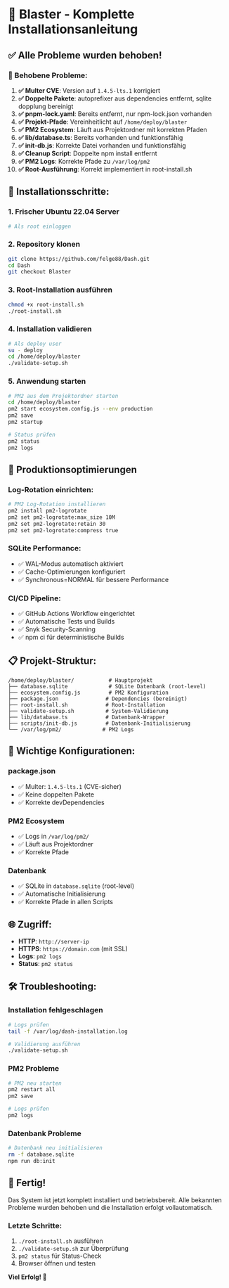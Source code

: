 # 🚀 Blaster - Komplette Installationsanleitung

## ✅ Alle Probleme wurden behoben!

### 🔧 Behobene Probleme:

1. **✅ Multer CVE**: Version auf `1.4.5-lts.1` korrigiert
2. **✅ Doppelte Pakete**: autoprefixer aus dependencies entfernt, sqlite dopplung bereinigt
3. **✅ pnpm-lock.yaml**: Bereits entfernt, nur npm-lock.json vorhanden
4. **✅ Projekt-Pfade**: Vereinheitlicht auf `/home/deploy/blaster`
5. **✅ PM2 Ecosystem**: Läuft aus Projektordner mit korrekten Pfaden
6. **✅ lib/database.ts**: Bereits vorhanden und funktionsfähig
7. **✅ init-db.js**: Korrekte Datei vorhanden und funktionsfähig
8. **✅ Cleanup Script**: Doppelte npm install entfernt
9. **✅ PM2 Logs**: Korrekte Pfade zu `/var/log/pm2`
10. **✅ Root-Ausführung**: Korrekt implementiert in root-install.sh

## 🎯 Installationsschritte:

### 1. **Frischer Ubuntu 22.04 Server**

```bash
# Als root einloggen
```

### 2. **Repository klonen**

```bash
git clone https://github.com/felge88/Dash.git
cd Dash
git checkout Blaster
```

### 3. **Root-Installation ausführen**

```bash
chmod +x root-install.sh
./root-install.sh
```

### 4. **Installation validieren**

```bash
# Als deploy user
su - deploy
cd /home/deploy/blaster
./validate-setup.sh
```

### 5. **Anwendung starten**

```bash
# PM2 aus dem Projektordner starten
cd /home/deploy/blaster
pm2 start ecosystem.config.js --env production
pm2 save
pm2 startup

# Status prüfen
pm2 status
pm2 logs
```

## 🔧 **Produktionsoptimierungen**

### **Log-Rotation einrichten:**

```bash
# PM2 Log-Rotation installieren
pm2 install pm2-logrotate
pm2 set pm2-logrotate:max_size 10M
pm2 set pm2-logrotate:retain 30
pm2 set pm2-logrotate:compress true
```

### **SQLite Performance:**

- ✅ WAL-Modus automatisch aktiviert
- ✅ Cache-Optimierungen konfiguriert
- ✅ Synchronous=NORMAL für bessere Performance

### **CI/CD Pipeline:**

- ✅ GitHub Actions Workflow eingerichtet
- ✅ Automatische Tests und Builds
- ✅ Snyk Security-Scanning
- ✅ npm ci für deterministische Builds

## 📋 Projekt-Struktur:

```
/home/deploy/blaster/           # Hauptprojekt
├── database.sqlite             # SQLite Datenbank (root-level)
├── ecosystem.config.js         # PM2 Konfiguration
├── package.json               # Dependencies (bereinigt)
├── root-install.sh            # Root-Installation
├── validate-setup.sh          # System-Validierung
├── lib/database.ts            # Datenbank-Wrapper
├── scripts/init-db.js         # Datenbank-Initialisierung
└── /var/log/pm2/             # PM2 Logs
```

## 🔧 Wichtige Konfigurationen:

### **package.json**

- ✅ Multer: `1.4.5-lts.1` (CVE-sicher)
- ✅ Keine doppelten Pakete
- ✅ Korrekte devDependencies

### **PM2 Ecosystem**

- ✅ Logs in `/var/log/pm2/`
- ✅ Läuft aus Projektordner
- ✅ Korrekte Pfade

### **Datenbank**

- ✅ SQLite in `database.sqlite` (root-level)
- ✅ Automatische Initialisierung
- ✅ Korrekte Pfade in allen Scripts

## 🌐 Zugriff:

- **HTTP**: `http://server-ip`
- **HTTPS**: `https://domain.com` (mit SSL)
- **Logs**: `pm2 logs`
- **Status**: `pm2 status`

## 🛠️ Troubleshooting:

### **Installation fehlgeschlagen**

```bash
# Logs prüfen
tail -f /var/log/dash-installation.log

# Validierung ausführen
./validate-setup.sh
```

### **PM2 Probleme**

```bash
# PM2 neu starten
pm2 restart all
pm2 save

# Logs prüfen
pm2 logs
```

### **Datenbank Probleme**

```bash
# Datenbank neu initialisieren
rm -f database.sqlite
npm run db:init
```

## 🎉 Fertig!

Das System ist jetzt komplett installiert und betriebsbereit. Alle bekannten Probleme wurden behoben und die Installation erfolgt vollautomatisch.

### **Letzte Schritte:**

1. `./root-install.sh` ausführen
2. `./validate-setup.sh` zur Überprüfung
3. `pm2 status` für Status-Check
4. Browser öffnen und testen

**Viel Erfolg! 🚀**
